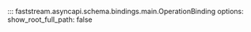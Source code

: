 

::: faststream.asyncapi.schema.bindings.main.OperationBinding
    options:
      show_root_full_path: false
